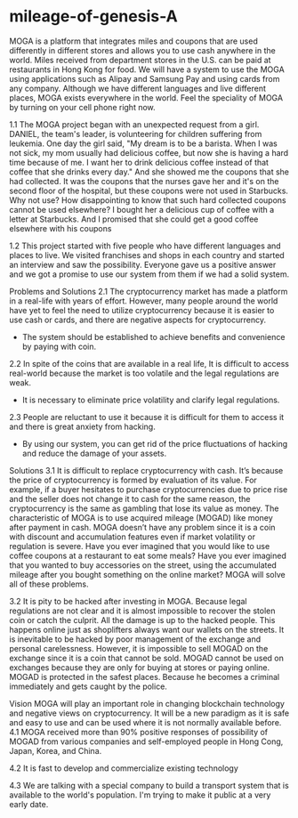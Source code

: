  # mileage-of-genesis-A
 MOGA is a platform that integrates miles and coupons that are used differently in different stores and allows you to use cash anywhere in the world. Miles received from department stores in the U.S. can be paid at restaurants in Hong Kong for food. We will have a system to use the MOGA using applications such as Alipay and Samsung Pay and using cards from any company. Although we have different languages and live different places, MOGA exists everywhere in the world. Feel the speciality of MOGA by turning on your cell phone right now.

1.1	 The MOGA project began with an unexpected request from a girl. DANIEL, the team's leader, is volunteering for children suffering from leukemia. One day the girl said, "My dream is to be a barista. When I was not sick, my mom usually had delicious coffee, but now she is having a hard time because of me. I want her to drink delicious coffee instead of that coffee that she drinks every day." And she showed me the coupons that she had collected. It was the coupons that the nurses gave her and it's on the second floor of the hospital, but these coupons were not used in Starbucks. Why not use? How disappointing to know that such hard collected coupons cannot be used elsewhere? I bought her a delicious cup of coffee with a letter at Starbucks. And I promised that she could get a good coffee elsewhere with his coupons

1.2	 This project started with five people who have different languages and places to live. We visited franchises and shops in each country and started an interview and saw the possibility. Everyone gave us a positive answer and we got a promise to use our system from them if we had a solid system.

Problems and Solutions
2.1	 The cryptocurrency market has made a platform in a real-life with years of effort. However, many people around the world have yet to feel the need to utilize cryptocurrency because it is easier to use cash or cards, and there are negative aspects for cryptocurrency.
-	The system should be established to achieve benefits and convenience by paying with coin.

2.2	 In spite of the coins that are available in a real life, It is difficult to access real-world because the market is too volatile and the legal regulations are weak.
-	It is necessary to eliminate price volatility and clarify legal regulations.

2.3	 People are reluctant to use it because it is difficult for them to access it and there is great anxiety from hacking. 
-	By using our system, you can get rid of the price fluctuations of hacking and reduce the damage of your assets.

Solutions
3.1	 It is difficult to replace cryptocurrency with cash. It’s because the price of cryptocurrency is formed by evaluation of its value. For example, if a buyer hesitates to purchase cryptocurrencies due to price rise and the seller does not change it to cash for the same reason, the cryptocurrency is the same as gambling that lose its value as money. The characteristic of MOGA is to use acquired mileage (MOGAD) like money after payment in cash. MOGA doesn’t have any problem since it is a coin with discount and accumulation features even if market volatility or regulation is severe. Have you ever imagined that you would like to use coffee coupons at a restaurant to eat some meals? Have you ever imagined that you wanted to buy accessories on the street, using the accumulated mileage after you bought something on the online market? MOGA will solve all of these problems.

3.2	 It is pity to be hacked after investing in MOGA. Because legal regulations are not clear and it is almost impossible to recover the stolen coin or catch the culprit. All the damage is up to the hacked people. This happens online just as shoplifters always want our wallets on the streets. It is inevitable to be hacked by poor management of the exchange and personal carelessness. However, it is impossible to sell MOGAD on the exchange since it is a coin that cannot be sold. MOGAD cannot be used on exchanges because they are only for buying at stores or paying online. MOGAD is protected in the safest places. Because he becomes a criminal immediately and gets caught by the police.

Vision
MOGA will play an important role in changing blockchain technology and negative views on cryptocurrency. It will be a new paradigm as it is safe and easy to use and can be used where it is not normally available before.
4.1	 MOGA received more than 90% positive responses of possibility of MOGAD from various companies and self-employed people in Hong Cong, Japan, Korea, and China.

4.2	 It is fast to develop and commercialize existing technology

4.3	 We are talking with a special company to build a transport system that is available to the world's population. I'm trying to make it public at a very early date.


